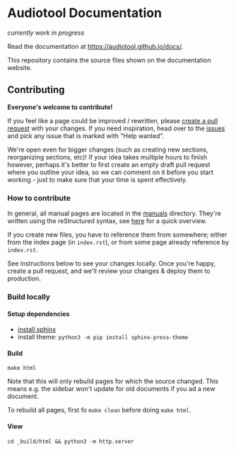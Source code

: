 # Audiotool Documentation

_currently work in progress_

Read the documentation at https://audiotool.github.io/docs/.

This repository contains the source files shown on the documentation website.

## Contributing

**Everyone's welcome to contribute!**

If you feel like a page could be improved / rewritten, please [create a pull request](https://docs.github.com/en/get-started/quickstart/contributing-to-projects) with your changes. If you need inspiration, head over to the [issues](https://github.com/audiotool/docs/issues) and pick any issue that is marked with "Help wanted".

We're open even for bigger changes (such as creating new sections, reorganizing sections, etc)! If your idea takes multiple hours to finish however, perhaps it's better to first create an empty draft pull request where you outline your idea, so we can comment on it before you start working - just to make sure that your time is spent effectively. 

### How to contribute

In general, all manual pages are located in the [manuals](/manuals/) directory. They're written using the reStructured syntax, see [here](https://www.sphinx-doc.org/en/master/usage/restructuredtext/basics.html) for a quick overview.

If you create new files, you have to reference them from somewhere; either from the index page (in `index.rst`), or from some page already reference by `index.rst`. 

See instructions below to see your changes locally. Once you're happy, create a pull request, and we'll review your changes & deploy them to production.

### Build locally

#### Setup dependencies

* [install sphinx](https://www.sphinx-doc.org/en/master/usage/installation.html)
* install theme: `python3 -m pip install sphinx-press-theme`

#### Build

```
make html
```

Note  that this will only rebuild pages for which the source changed.
This means e.g. the sidebar won't update for old documents if you ad a new document.

To rebuild all pages, first fo `make clean` before doing `make html`.

#### View

```
cd _build/html && python3 -m http.server
```
